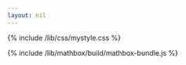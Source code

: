 ```yaml
---
layout: nil
---
```


{% include /lib/css/mystyle.css %}

{% include /lib/mathbox/build/mathbox-bundle.js %}


